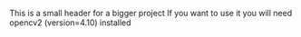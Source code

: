 This is a small header for a bigger project 
If you want to use it you will need opencv2 (version=4.10) installed
